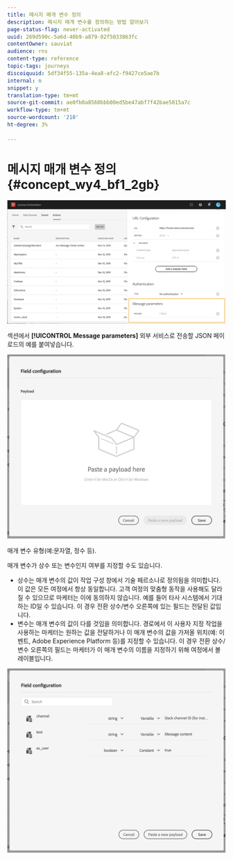```yaml
---
title: 메시지 매개 변수 정의
description: 메시지 매개 변수를 정의하는 방법 알아보기
page-status-flag: never-activated
uuid: 269d590c-5a6d-40b9-a879-02f5033863fc
contentOwner: sauviat
audience: rns
content-type: reference
topic-tags: journeys
discoiquuid: 5df34f55-135a-4ea8-afc2-f9427ce5ae7b
internal: n
snippet: y
translation-type: tm+mt
source-git-commit: ae0fb0a8560bbb00ed5be47abf7f42bae5015a7c
workflow-type: tm+mt
source-wordcount: '210'
ht-degree: 3%

---
```



# 메시지 매개 변수 정의 {#concept_wy4_bf1_2gb}

![](../assets/messageparameterssection.png)

섹션에서 **[!UICONTROL Message parameters]** 외부 서비스로 전송할 JSON 페이로드의 예를 붙여넣습니다.

![](../assets/customactionpayloadmessage.png)

매개 변수 유형(예:문자열, 정수 등).

매개 변수가 상수 또는 변수인지 여부를 지정할 수도 있습니다.

* 상수는 매개 변수의 값이 작업 구성 창에서 기술 페르소나로 정의됨을 의미합니다. 이 값은 모든 여정에서 항상 동일합니다. 고객 여정의 맞춤형 동작을 사용해도 달라질 수 있으므로 마케터는 이에 동의하지 않습니다. 예를 들어 타사 시스템에서 기대하는 ID일 수 있습니다. 이 경우 전환 상수/변수 오른쪽에 있는 필드는 전달된 값입니다.
* 변수는 매개 변수의 값이 다를 것임을 의미합니다. 경로에서 이 사용자 지정 작업을 사용하는 마케터는 원하는 값을 전달하거나 이 매개 변수의 값을 가져올 위치(예: 이벤트, Adobe Experience Platform 등)를 지정할 수 있습니다. 이 경우 전환 상수/변수 오른쪽의 필드는 마케터가 이 매개 변수의 이름을 지정하기 위해 여정에서 볼 레이블입니다.

![](../assets/customactionpayloadmessage2.png)

